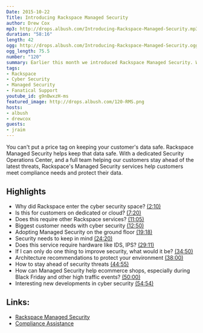 ```yaml
---
Date: 2015-10-22
Title: Introducing Rackspace Managed Security
author: Drew Cox
mp3: http://drops.albush.com/Introducing-Rackspace-Managed-Security.mp3
duration: "58:16"
length: 42
ogg: http://drops.albush.com/Introducing-Rackspace-Managed-Security.ogg
ogg_length: 75.5
number: "120"
summary: Earlier this month we introduced Rackspace Managed Security. We took a closer look at this new offering, and answered customer questions on this week's Office Hours Hangout. 
tags:
- Rackspace
- Cyber Security
- Managed Security
- Fanatical Support
youtube_id: g9nBwxzH-ms
featured_image: http://drops.albush.com/120-RMS.png
hosts:
- albush
- drewcox
guests:
- jraim
---
```


You can't put a price tag on keeping your customer's data safe. Rackspace Managed Security helps keep that data safe. With a dedicated Security Operations Center, and a full team helping our customers stay ahead of the latest threats, Rackspace's Managed Security services help customers meet compliance needs and protect their data.

<!--more-->

## Highlights

* Why did Rackspace enter the cyber security space? [(2:10)](https://youtu.be/g9nBwxzH-ms?t=2m10s)
* Is this for customers on dedicated or cloud? [(7:20)](https://youtu.be/g9nBwxzH-ms?t=7m20s)
* Does this require other Rackspace services? [(11:05)](https://youtu.be/g9nBwxzH-ms?t=11m05s)
* Biggest customer needs with cyber security [(12:50)](https://youtu.be/g9nBwxzH-ms?t=12m50s)
* Adopting Managed Security on the ground floor [(19:18)](https://youtu.be/g9nBwxzH-ms?t=19m18s)
* Security needs to keep in mind [(24:20)](https://youtu.be/g9nBwxzH-ms?t=24m20s)
* Does this service require hardware like IDS, IPS? [(29:11)](https://youtu.be/g9nBwxzH-ms?t=29m11s)
* If I can only do one thing to improve security, what would it be? [(34:50)](https://youtu.be/g9nBwxzH-ms?t=34m50s)
* Architecture recommendations to protect your environment [(38:00)](https://youtu.be/g9nBwxzH-ms?t=38m00s)
* How to stay ahead of security threats [(44:55)](https://youtu.be/g9nBwxzH-ms?t=44m55s)
* How can Managed Security help ecommerce shops, especially during Black Friday and other high traffic events? [(50:00)](https://youtu.be/g9nBwxzH-ms?t=50m00s)
* Interesting new developments in cyber security [(54:54)](https://youtu.be/g9nBwxzH-ms?t=54m54s)

## Links:

* [Rackspace Managed Security](http://www.rackspace.com/en-us/security)
* [Compliance Assistance](http://blog.rackspace.com/newsarticles/rackspace-launches-managed-security-and-compliance-assistance-offering/)

